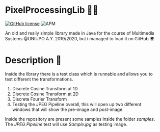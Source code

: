 # PixelProcessingLib 🐱‍👤

[![GitHub license](https://img.shields.io/badge/license-MIT-brightgreen)](https://github.com/manuelpagliuca/PixelProcessingLib/blob/main/LICENSE) ![APM](https://img.shields.io/appveyor/build/gruntjs/grunt)

An old and really simple library made in Java for the course of Multimedia Systems @UNIUPO A.Y. 2019/2020, but i managed to load it on GitHub 🌍.

# Description 👾
Inside the library there is a test class which is runnable and allows you to test different the transformations.

1. Discrete Cosine Transform at 1D
2. Discrete Cosine Transform at 2D
3. Discrete Fourier Transform
4. Testing the JPEG Pipeline overall, this will open up two different windows that will show the pre-image and post-image.

Inside the repository are present some samples inside the folder *samples*. The *JPEG Pipeline* test will use *Sample.jpg* as testing image.


